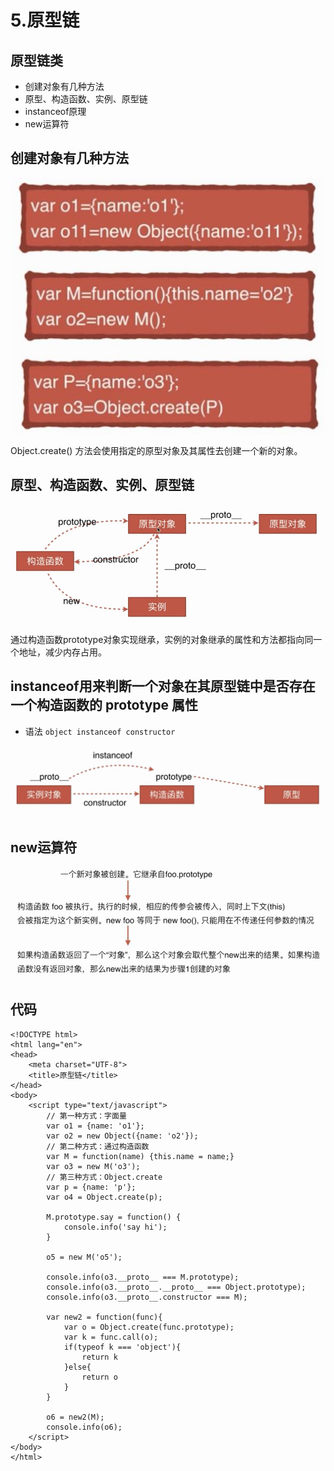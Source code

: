 # 5.原型链

## 原型链类

* 创建对象有几种方法
* 原型、构造函数、实例、原型链
* instanceof原理
* new运算符

## 创建对象有几种方法

![](../.gitbook/assets/360截图20171213202704402.jpg)

Object.create\(\) 方法会使用指定的原型对象及其属性去创建一个新的对象。

## 原型、构造函数、实例、原型链

![](../.gitbook/assets/360截图20171213205351951.jpg)

通过构造函数prototype对象实现继承，实例的对象继承的属性和方法都指向同一个地址，减少内存占用。

## instanceof用来判断一个对象在其原型链中是否存在一个构造函数的 prototype 属性

* 语法 `object instanceof constructor`

![](../.gitbook/assets/360截图20171213205701928.jpg)

## new运算符

![](../.gitbook/assets/360截图20171214133847151.jpg)

## 代码

```markup
<!DOCTYPE html>
<html lang="en">
<head>
    <meta charset="UTF-8">
    <title>原型链</title>
</head>
<body>
    <script type="text/javascript">
        // 第一种方式：字面量
        var o1 = {name: 'o1'};
        var o2 = new Object({name: 'o2'});
        // 第二种方式：通过构造函数
        var M = function(name) {this.name = name;}
        var o3 = new M('o3');
        // 第三种方式：Object.create
        var p = {name: 'p'};
        var o4 = Object.create(p);

        M.prototype.say = function() {
            console.info('say hi');
        }

        o5 = new M('o5');

        console.info(o3.__proto__ === M.prototype);
        console.info(o3.__proto__.__proto__ === Object.prototype);
        console.info(o3.__proto__.constructor === M);

        var new2 = function(func){
            var o = Object.create(func.prototype);
            var k = func.call(o);
            if(typeof k === 'object'){
                return k
            }else{
                return o
            }
        }

        o6 = new2(M);
        console.info(o6);
    </script>
</body>
</html>
```

